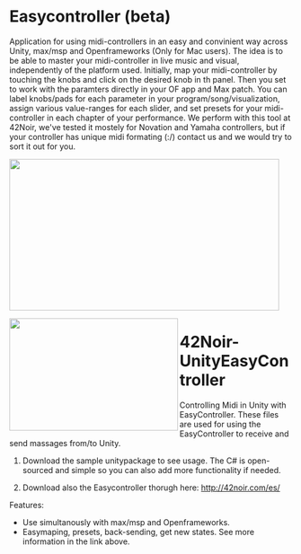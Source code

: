 # Easycontroller (beta)
Application for using midi-controllers in an easy and convinient way across Unity, max/msp and Openframeworks (Only for Mac users). The idea is to be able to master your midi-controller in live music and visual, independently of the platform used. Initially,  map your midi-controller by touching the knobs and click on the desired knob in th panel. Then you set to work with the  paramters directly in your OF app and Max patch. You can label knobs/pads for each parameter in your program/song/visualization,  assign various value-ranges for each slider, and set presets for your midi-controller in each chapter of your performance. We perform with this tool at 42Noir, we've tested it mostely for Novation and Yamaha controllers, but if your controller has unique midi formating (:/) contact us and we would try to sort it out for you.   
   
<a href="url"><img src="https://github.com/shaltiel/ofEasycontroller/blob/master/Hanging.gif" align="centre" height="270" width="480" ></a>


<a href="url"><img src="http://42noir.com/wp-content/uploads/2016/12/3-screenshot@2x-1.png" align="left" height="200" width="300" ></a>

# 42Noir-UnityEasyController
Controlling Midi in Unity with EasyController.
These files are used for using the EasyController to receive and send massages from/to Unity.

1. Download the sample unitypackage to see usage. The C# is open-sourced and simple so you can also add more functionality if needed.

2. Download also the Easycontroller thorugh here: http://42noir.com/es/

Features: 
- Use simultanously with max/msp and Openframeworks. 
- Easymaping, presets, back-sending, get new states. See more information in the link above.


